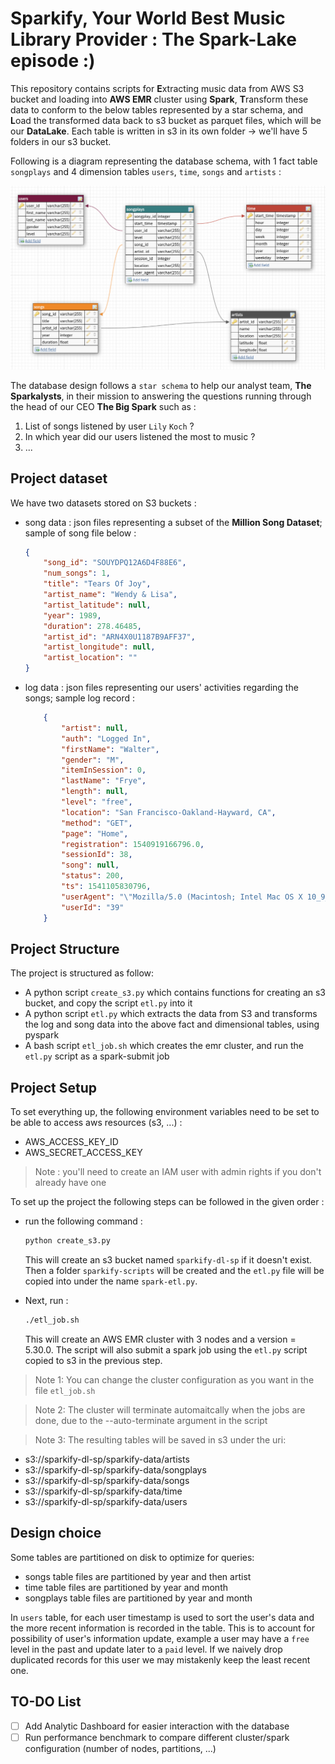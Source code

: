 # Sparkify, Your World Best Music Library Provider : The Spark-Lake episode :)

This repository contains scripts for **E**xtracting music data from AWS S3 bucket and loading into **AWS EMR** cluster using **Spark**, **T**ransform these data to conform to the below tables represented by a star schema, and **L**oad the transformed data back to s3 bucket as parquet files, which will be our **DataLake**. Each table is written in s3 in its own folder -> we'll have 5 folders in our s3 bucket.

Following is a diagram representing the database schema, with 1 fact table `songplays` and 4 dimension tables `users`, `time`, `songs` and `artists` :

![db schema](assests/sparkifydb_schema.png)

The database design follows a `star schema` to help our analyst team, **The Sparkalysts**, in their mission to answering the questions running through the head of our CEO **The Big Spark** such as :

1. List of songs listened by user `Lily` `Koch` ?
2. In which year did our users listened the most to music ?
3. ...

## Project dataset

We have two datasets stored on S3 buckets :
* song data : json files representing a subset of the **Million Song Dataset**; sample of song file below :
	```json
	{
		"song_id": "SOUYDPQ12A6D4F88E6",
		"num_songs": 1,
		"title": "Tears Of Joy",
		"artist_name": "Wendy & Lisa",
		"artist_latitude": null,
		"year": 1989,
		"duration": 278.46485,
		"artist_id": "ARN4X0U1187B9AFF37",
		"artist_longitude": null,
		"artist_location": ""
	}
	```
* log data : json files representing our users' activities regarding the songs; sample log record :
	```json
		{
			"artist": null,
			"auth": "Logged In",
			"firstName": "Walter",
			"gender": "M",
			"itemInSession": 0,
			"lastName": "Frye",
			"length": null,
			"level": "free",
			"location": "San Francisco-Oakland-Hayward, CA",
			"method": "GET",
			"page": "Home",
			"registration": 1540919166796.0,
			"sessionId": 38,
			"song": null,
			"status": 200,
			"ts": 1541105830796,
			"userAgent": "\"Mozilla/5.0 (Macintosh; Intel Mac OS X 10_9_4) AppleWebKit/537.36 (KHTML, like Gecko) Chrome/36.0.1985.143 Safari/537.36\"",
			"userId": "39"
		}
	```

## Project Structure

The project is structured as follow:

* A python script `create_s3.py` which contains functions for creating an s3 bucket, and copy the script `etl.py` into it
* A python script `etl.py` which extracts the data from S3 and transforms the log and song data into the above fact and dimensional tables, using pyspark
* A bash script `etl_job.sh` which creates the emr cluster, and run the `etl.py` script as a spark-submit job

## Project Setup

To set everything up, the following environment variables need to be set to be able to access aws resources (s3, ...) :

* AWS_ACCESS_KEY_ID
* AWS_SECRET_ACCESS_KEY

> Note : you'll need to create an IAM user with admin rights if you don't already have one

To set up the project the following steps can be followed in the given order :

* run the following command :
  
	```sh
	python create_s3.py
	```

	This will create an s3 bucket named `sparkify-dl-sp` if it doesn't exist. Then a folder `sparkify-scripts` will be created and the `etl.py` file will be copied into under the name `spark-etl.py`.

* Next, run :
  
	```sh
	./etl_job.sh
	```

	This will create an AWS EMR cluster with 3 nodes and a version = 5.30.0. The script will also submit a spark job using the `etl.py` script copied to s3 in the previous step.

> Note 1: You can change the cluster configuration as you want in the file `etl_job.sh`

> Note 2: The cluster will terminate automaitcally when the jobs are done, due to the --auto-terminate argument in the script

> Note 3: The resulting tables will be saved in s3 under the uri:
> 
* s3://sparkify-dl-sp/sparkify-data/artists
* s3://sparkify-dl-sp/sparkify-data/songplays
* s3://sparkify-dl-sp/sparkify-data/songs
* s3://sparkify-dl-sp/sparkify-data/time
* s3://sparkify-dl-sp/sparkify-data/users

## Design choice

Some tables are partitioned on disk to optimize for queries:

* songs table files are partitioned by year and then artist
* time table files are partitioned by year and month
* songplays table files are partitioned by year and month

In `users` table, for each user timestamp is used to sort the user's data and the more recent information is recorded in the table. This is to account for possibility of user's information update, example a user may have a `free` level in the past and update later to a `paid` level. If we naively drop duplicated records for this user we may mistakenly keep the least recent one.

## TO-DO List

* [ ] Add Analytic Dashboard for easier interaction with the database
* [ ] Run performance benchmark to compare different cluster/spark configuration (number of nodes, partitions, ...)